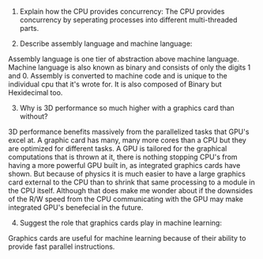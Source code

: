 <!-- Answers to the Short Answer Essay Questions go here -->

1. Explain how the CPU provides concurrency:
The CPU provides concurrency by seperating processes into different multi-threaded parts. 

2. Describe assembly language and machine language:

Assembly language is one tier of abstraction above machine language. Machine language is also known as binary and consists of only the digits 1 and 0. Assembly is converted to machine code and is unique to the individual cpu that it's wrote for. It is also composed of Binary but Hexidecimal too. 

3. Why is 3D performance so much higher with a graphics card than without?

3D performance benefits massively from the parallelized tasks that GPU's excel at. A graphic card has many, many more cores than a CPU but they are optimized for different tasks. A GPU is tailored for the graphical computations that is thrown at it, there is nothing stopping CPU's from having a more powerful GPU built in, as integrated graphics cards have shown. But because of physics it is much easier to have a large graphics card external to the CPU than to shrink that same processing to a module in the CPU itself. Although that does make me wonder about if the downsides of the R/W speed from the CPU communicating with the GPU may make integrated GPU's benefecial in the future.  

4. Suggest the role that graphics cards play in machine learning:

Graphics cards are useful for machine learning because of their ability to provide fast parallel instructions.